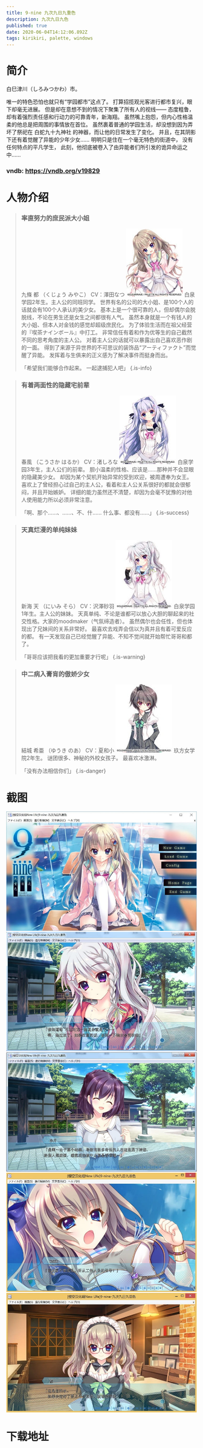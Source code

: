 ```yaml
---
title: 9-nine 九次九日九重色
description: 九次九日九色
published: true
date: 2020-06-04T14:12:06.892Z
tags: kirikiri, palette, windows
---
```


# 简介
白巳津川（しろみつかわ）市。

唯一的特色恐怕也就只有“学园都市”这点了。
打算招揽观光客进行都市复兴，眼下却毫无进展。
但是却在意想不到的情况下聚集了所有人的视线——
态度粗鲁，却有着强烈责任感和行动力的可靠青年，新海翔。
虽然嘴上抱怨，但内心性格温柔的他总是把周围的事情放在首位。
虽然裹着普通的学园生活，却没想到因为弄坏了祭祀在 白蛇九十九神社 的神器，而让他的日常发生了变化。
并且，在其阴影下还有着觉醒了异能的少年少女……
明明只是住在一个毫无特色的街道中，
没有任何特点的平凡学生，
此刻，他彻底被卷入了由异能者们所引发的诡异命运之中……

### vndb: https://vndb.org/v19829

# 人物介绍
> ### 率直努力的庶民派大小姐
>	九條 都 （くじょう みやこ） CV：澤田なつ
> ![1.jpg](/pic/9-nine/%E4%B9%9D%E6%AC%A1%E4%B9%9D%E6%97%A5%E4%B9%9D%E9%87%8D%E8%89%B2/1.jpg)
>	白泉学园2年生。主人公的同班同学。
> 世界有名的公司的大小姐、是100个人的话就会有100个人承认的美少女。
> 基本上是一个很可靠的人，但却偶尔会脱脱线，不论在男生还是女生之间都很有人气。
> 虽然本身就是一个有钱人的大小姐、但本人对金钱的感觉却超级庶民化。
> 为了体验生活而在祖父经营的『喫茶ナインボール』中打工。
> 非常信任有着和作为优等生的自己截然不同的思考角度的主人公。
> 对着主人公的话就可以暴露出自己喜欢恶作剧的一面。
> 得到了来源于异世界的不可思议的装饰品“アーティファクト”而觉醒了异能。
> 发挥着与生俱来的正义感为了解决事件而挺身而出。
>
>「希望我们能够合作起来。 一起逮捕犯人吧」 
{.is-info}

> ### 有着两面性的隐藏宅前辈
> 春風 （こうさか はるか） CV：渚しろな
> ![2.jpg](/pic/9-nine/%E4%B9%9D%E6%AC%A1%E4%B9%9D%E6%97%A5%E4%B9%9D%E9%87%8D%E8%89%B2/2.jpg)
> 白泉学园3年生，主人公们的前辈。
> 胆小温柔的性格、应该是……那种并不会显眼的隐藏美少女。
> 却因为某个契机开始异常的受到欢迎，被周遭奉为女王。
> 喜欢上了曾经担心过自己的主人公，看着和主人公关系很好的都就会很郁闷，并且开始嫉妒。
> 详细的能力虽然还不清楚，却因为会毫不犹豫的对他人使用能力所以必须非常注意。
>
>「啊、那个……、……、不、什…… 什么事、都没有……」
{.is-success}

> ### 天真烂漫的单纯妹妹
> 新海 天 （にいみ そら） CV：沢澤砂羽
> ![3.jpg](/pic/9-nine/%E4%B9%9D%E6%AC%A1%E4%B9%9D%E6%97%A5%E4%B9%9D%E9%87%8D%E8%89%B2/3.jpg)
> 白泉学园1年生。主人公的妹妹。
> 天真单纯、不论是谁都可以放心大胆的聊起来的社交性格。大家的moodmaker（气氛缔造者）。
> 虽然偶尔也会任性，但也体现出了兄妹间的关系非常好。
> 最喜欢去戏弄会信以为真并且有着可爱反应的都。
> 有一天发现自己已经觉醒了异能、不知不觉间就开始帮忙哥哥和都了。
> 
> 「哥哥应该把我看的更加重要才行呢」
{.is-warning}

> ### 中二病入膏肓的傲娇少女
> 結城 希亜 （ゆうき のあ） CV：夏和小 
> ![4.jpg](/pic/9-nine/%E4%B9%9D%E6%AC%A1%E4%B9%9D%E6%97%A5%E4%B9%9D%E9%87%8D%E8%89%B2/4.jpg)
> 玖方女学院2年生。
> 谜团很多、神秘的外校女孩子。
> 最喜欢冰激淋。
>
>「没有办法相信你们」
{.is-danger}

# 截图
![5.jpg](/pic/9-nine/%E4%B9%9D%E6%AC%A1%E4%B9%9D%E6%97%A5%E4%B9%9D%E9%87%8D%E8%89%B2/5.jpg)
![6.jpg](/pic/9-nine/%E4%B9%9D%E6%AC%A1%E4%B9%9D%E6%97%A5%E4%B9%9D%E9%87%8D%E8%89%B2/6.jpg)
![7.jpg](/pic/9-nine/%E4%B9%9D%E6%AC%A1%E4%B9%9D%E6%97%A5%E4%B9%9D%E9%87%8D%E8%89%B2/7.jpg)
![8.jpg](/pic/9-nine/%E4%B9%9D%E6%AC%A1%E4%B9%9D%E6%97%A5%E4%B9%9D%E9%87%8D%E8%89%B2/8.jpg)
![9.jpg](/pic/9-nine/%E4%B9%9D%E6%AC%A1%E4%B9%9D%E6%97%A5%E4%B9%9D%E9%87%8D%E8%89%B2/9.jpg)

# 下载地址